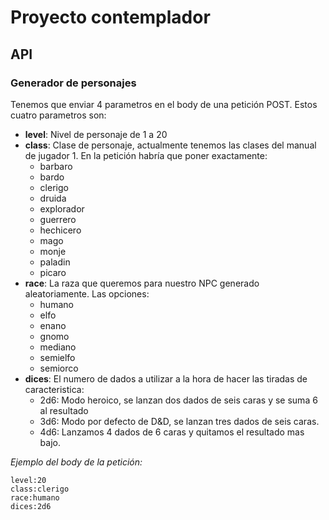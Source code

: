 # Proyecto contemplador

## API

### Generador de personajes

Tenemos que enviar 4 parametros en el body de una petición POST. Estos cuatro parametros son:
- **level**: Nivel de personaje de 1 a 20
- **class**: Clase de personaje, actualmente tenemos las clases del manual de jugador 1. En la petición habría que poner exactamente:
    - barbaro
    - bardo
    - clerigo
    - druida
    - explorador
    - guerrero
    - hechicero
    - mago
    - monje
    - paladin
    - picaro
- **race**: La raza que queremos para nuestro NPC generado aleatoriamente. Las opciones:
    - humano
    - elfo
    - enano
    - gnomo
    - mediano
    - semielfo
    - semiorco
- **dices**: El numero de dados a utilizar a la hora de hacer las tiradas de caracteristica:
    - 2d6: Modo heroico, se lanzan dos dados de seis caras y se suma 6 al resultado
    - 3d6: Modo por defecto de D&D, se lanzan tres dados de seis caras.
    - 4d6: Lanzamos 4 dados de 6 caras y quitamos el resultado mas bajo.

*Ejemplo del body de la petición:*

```
level:20
class:clerigo
race:humano
dices:2d6
```